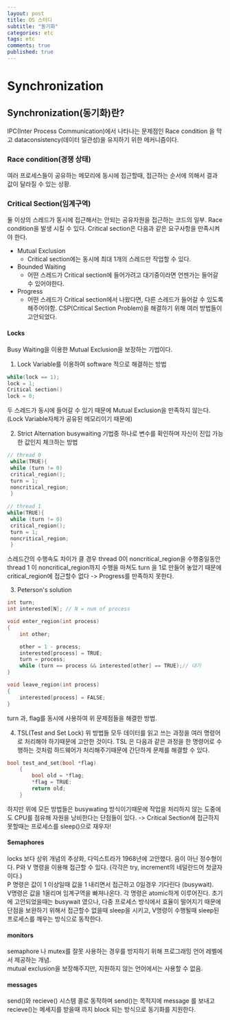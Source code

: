 ```yaml
---
layout: post
title: OS 스터디
subtitle: "동기화"
categories: etc
tags: etc
comments: true
published: true
---
```

# Synchronization
## Synchronization(동기화)란?
IPC(Inter Process Communication)에서 나타나는 문제점인 Race condition 을 막고 dataconsistency(데이터 일관성)을 유지하기 위한 메커니즘이다.
### Race condition(경쟁 상태)
여러 프로세스들이 공유하는 메모리에 동시에 접근할때, 접근하는 순서에 의해서 결과 값이 달라질 수 있는 상황.
### Critical Section(임계구역)
둘 이상의 스레드가 동시에 접근해서는 안되는 공유자원을 접근하는 코드의 일부. Race condition을 발생 시킬 수 있다. Critical section은 다음과 같은 요구사항을 만족시켜야 한다.
- Mutual Exclusion
	- Critical section에는 동시에 최대 1개의 스레드만 작업할 수 있다.
- Bounded Waiting
	- 어떤 스레드가 Critical section에 들어가려고 대기중이라면 언젠가는 들어갈 수 있어야한다. 
- Progress
	- 어떤 스레드가 Critical section에서 나왔다면, 다른 스레드가 들어갈 수 있도록 해주어야함.
CSP(Critical Section Problem)을 해결하기 위해 여러 방법들이 고안되었다.  

#### Locks
Busy Waiting을 이용한 Mutual Exclusion을 보장하는 기법이다. 
1. Lock Variable를 이용하여 software 적으로 해결하는 방법  


``` c 
while(lock == 1);
lock = 1;
Critical section()
lock = 0;

```


두 스레드가 동시에  들어갈 수 있기 때문에 Mutual Exclusion을 만족하지 않는다. (Lock Variable자체가 공유된 메모리이기 때문에)  


2. Strict Alternation
busywaiting 기법중 하나로 변수를 확인하며 자신이 진입 가능한 값인지 체크하는 방법


``` c
// thread 0
 while(TRUE){
 while (turn != 0)
 critical_region();
 turn = 1;
 noncritical_region;
 }
 
// thread 1
while(TRUE){
 while (turn != 0)
 critical_region();
 turn = 1;
 noncritical_region;
 }
```


스레드간의 수행속도 차이가 클 경우 thread 0이 noncritical_region을 수행중일동안 thread 1 이 noncritical_region까지 수행을 마쳐도 turn 을 1로 만들어 놓았기 때문에 critical_region에 접근할수 없다 -> Progress를 만족하지 못한다.

3. Peterson's solution

``` c
int turn;
int interested[N]; // N = num of process

void enter_region(int process)
{
	int other;

	other = 1 - process;
	interested[process] = TRUE;
	turn = process;
	while (turn == process && interested[other] == TRUE);// 대기
}

void leave_region(int process)
{
	interested[process] = FALSE;
}
```

turn 과, flag를 동시에 사용하여  위 문제점들을 해결한 방법.  


4. TSL(Test and Set Lock)
	위 방법들 모두 데이터를 읽고 쓰는 과정을 여러 명령어로 처리해야 하기때문에 고안한 것이다. TSL 은 다음과 같은 과정을 한 명령어로 수행하는 것처럼 하드웨어가 처리해주기때문에 간단하게 문제를 해결할 수 있다.  

``` c 
bool test_and_set(bool *flag)
	{
		bool old = *flag;
		*flag = TRUE:
		return old;
	}
```

하지만 위에 모든 방법들은 busywating 방식이기때문에 작업을 처리하지 않는 도중에도 CPU를 점유해 자원을 낭비한다는 단점들이 있다. -> Critical Section에 접근하지 못할때는 프로세스를 sleep()으로 재우자!  

#### Semaphores
locks 보다 상위 개념의 추상화, 다익스트라가 1968년에 고안했다. 음이 아닌 정수형이다. P와 V 명령을 이용해 접근할 수 있다. (각각은 try, increment의 네덜란드어 첫글자이다.)  
P 명령은 값이 1 이상일때  값을 1 내리면서 접근하고 0일경우 기다린다 (busywait).  
V명령은 값을 1올리며 임계구역을 빠져나온다. 각 명령은 atomic하게 이루어진다. 초기에 고안되었을때는 busywait 였으나, 다중 프로세스 방식에서 효율이 떨어지기 때문에 단점을 보완하기 위해서 접근할수 없을때 sleep을 시키고, V명령이 수행될때 sleep된 프로세스를 깨우는 방식으로 동작한다.  

#### monitors
semaphore 나 mutex를 잘못 사용하는 경우를 방지하기 위해 프로그래밍 언어 레벨에서 제공하는 개념.  
mutual exclusion을 보장해주지만, 지원하지 않는 언어에서는 사용할 수 없음.  

#### messages
send()와 recieve() 시스템 콜로 동작하며 send()는 목적지에 message 를 보내고 recieve()는 메세지를 받을때 까지 block 되는 방식으로 동기화를 지원한다. 
